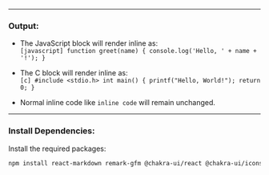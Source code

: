 
---

### Output:

- The JavaScript block will render inline as:  
  `[javascript] function greet(name) { console.log('Hello, ' + name + '!'); }`

- The C block will render inline as:  
  `[c] #include <stdio.h> int main() { printf("Hello, World!"); return 0; }`

- Normal inline code like `inline code` will remain unchanged.

---

### Install Dependencies:

Install the required packages:

```bash
npm install react-markdown remark-gfm @chakra-ui/react @chakra-ui/icons

